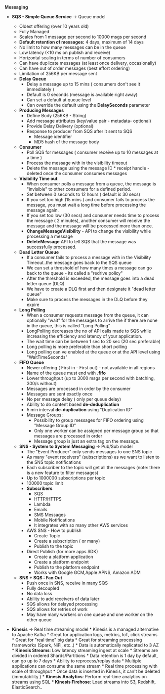 **Messaging**

* **SQS - Simple Queue Service** -> Queue model
    * Oldest offering (over 10 years old)
    * Fully Managed
    * Scales from 1 message per second to 10000 msgs per second
    * **Default retention of messages:** 4 days, maximum of 14 days
    * No limit to how many messages can be in the queue
    * Low latency (<10 ms on publish and receive)
    * Horizontal scaling in terms of number of consumers
    * Can have duplicate messages (at least once delivery, occasionally)
    * Can have out of order messages (best effort ordering)
    * Limitation of 256KB per message sent
    * **Delay Queue**
        * Delay a message up to 15 mins ( consumers don't see it immediately )
        * Default is 0 seconds (message is available right away)
        * Can set a default at queue level
        * Can override the default using the **DelaySeconds** parameter
    * **Producing Messages**
        * Define Body (256KB - String)
        * Add message attributes (key/value pair - metadata- optional) 
        * Provide Delay Delivery (optional)
        * Response to producer from SQS after it sent to SQS 
            - Message identifier
            - MD5 hash of the message body
    * **Consumer**
        * Poll SQS for messages ( consumer receive up to 10 messages at a time )
        * Process the message with in the visibility timeout
        * Delete the message using the message ID * receipt handle - deleted once the consumer consumes messages
    * **Visibility Time out** 
        * When consumer polls a message from a queue, the message is "invisible" to other consumers for a defined period.
        * Set between 0 seconds to 12 hours ( default is 30 secs)
        * If you set too high (15 mins ) and consumer fails to process the message, you must wait a long time before processing the message again.
        * If you set too low (30 secs) and consumer needs time to process the message ( 2 minutes), another consumer will receive the message and the message 
          will be processed more than once.
        * **ChangeMessageVisibility** - API to change the visibility while processing a message
        * **DeleteMessage** API to tell SQS that the message was successfully processed.
    * **Dead Letter Queue**
        * If a consumer fails to process a message with in the Visibility Timeout..the message goes back to the SQS queue
        * We can set a threshold of how many times a message can go back to the queue - its called a "redrive policy"
        * After the threshold is exceeded, the message goes into a dead letter queue (DLQ)
        * We have to create a DLQ first and then designate it "dead letter queue"
        * Make sure to process the messages in the DLQ before they expire
    * **Long Polling** 
        * When a consumer requests message from the queue, it can optionally "wait" for the messages to arrive  the if there are none in the queue, this is called "Long Polling"
        * LongPolling decreases the no of API calls made to SQS while increasing the efficiency and latency of your application.
        * The wait time can be between 1 sec to 20 sec (20 sec preferable)
        * Long polling is more preferable than short polling
        * Long polling can ve enabled at the queue or at the API level using "WaitTimeSeconds"
    * **FIFO Queue**
        * Newer offering ( First in - First out) - not available in all regions
        * Name of the queue must end with **.fifo**
        * Lower throughput (up to 3000 msgs per second with batching, 300/s without)
        * Messages are processed in order by the consumer
        * Messages are sent exactly once
        * No per message delay ( only per queue delay)
        * Ability to do content based **de-deduplication**
        * 5 min interval **de-duplication** using "Duplication ID"
        * Message Groups:
            * Possibility to group messages for FIFO ordering using "Message Group ID"
            * Only one worker can be assigned per message group so that messages are processed in order
            * Message group is just an extra tag on the message.
    * **SNS - System to System Messaging** -> Pub/Sub model
        * The "Event Producer" only sends messages to one SNS topic
        * As many "event receivers" (subscriptions) as we want to listen to the SNS topic notifications
        * Each subscriber to the topic will get all the messages (note: there is a new feature to filter messages)
        * Up to 1000000 subscriptions per topic
        * 100000 topic limit
        * **Subscribers**
           * SQS
           * HTTP/HTTPS
           * Lambda
           * Emails
           * SMS Messages
           * Mobile Notifications
           * It integrates with so many other AWS services
        * AWS SNS - How to publish 
            * Create Topic
            * Create a subscription ( or many)
            * Publish to the topic
        * Direct Publish (for more apps SDK)
            * Create a platform application
            * Create a platform endpoint 
            * Publish to the platform endpoint
            * Works with Google GCM,Apple APNS, Amazon ADM
    * **SNS + SQS : Fan Out**
        * Push once in SNS, receive in many SQS
        * Fully decoupled 
        * No data loss
        * Ability to add receivers of data later
        * SQS allows for delayed processing
        * SQS allows for retries of work
        * May have many workers on one queue and one worker on the other queue
        
        
* **Kinesis** -> Real time streaming model
        * Kinesis is a managed alternative to Apache Kafka
        * Great for application logs, metrics, IoT, click streams
        * Great for "real time" big data
        * Great for streaming processing frameworks (Spark, NiFi, etc..)
        * Data is automatically replicated to 3 AZ
        * **Kinesis Streams**: Low latency streaming ingest at scale
            * Streams are divided in ordered Shards/Partitions
            * Data retention is 1 day by default, can go up to 7 days
            * Ability to reprocess/replay data
            * Multiple applications can consume the same stream
            * Real time processing with scale of throughput
            * Once data is inserted in Kinesis, it can't be deleted (immutability )
        * **Kinesis Analytics**: Perform real-time analytics on streams using SQL
        * **Kinesis Firehose**: Load streams into S3, Redshift, ElasticSearch..
        
